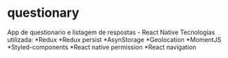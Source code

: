 # questionary
App de questionario e listagem de respostas - React Native
Tecnologias utilizada:
*Redux
*Redux persist
*AsynStorage
*Geolocation
*MomentJS
*Styled-components
*React native permission
*React navigation

